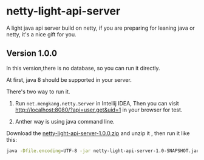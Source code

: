 # netty-light-api-server
A light java api server build on netty, if you are preparing for leaning java or netty, it's a nice gift for you.

Version 1.0.0
---
In this version,there is no database, so you can run it directly.

At first, java 8 should be supported in your server.

There's two way to run it.

1. Run `net.mengkang.netty.Server` in Intellij IDEA, Then you can visit [http://localhost:8080/?api=user.get&uid=1](http://localhost:8080/?api=user.get&uid=1) in your browser for test.

2. Anther way is using java command line. 

Download the [netty-light-api-server-1.0.0.zip](https://github.com/zhoumengkang/netty-light-api-server/releases/download/1.0.0/netty-light-api-server-1.0.0.zip) and unzip it , then run it like this:
```sh
java -Dfile.encoding=UTF-8 -jar netty-light-api-server-1.0-SNAPSHOT.jar
```
